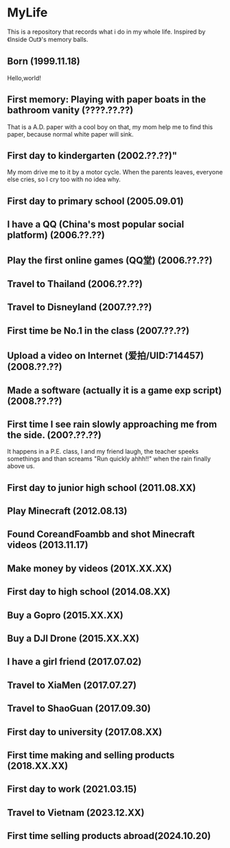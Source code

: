 # MyLife  
This is a repository that records what i do in my whole life. Inspired by 《Inside Out》's memory balls.  

## Born (1999.11.18)  
Hello,world!  
## First memory: Playing with paper boats in the bathroom vanity (????.??.??)  
That is a A.D. paper with a cool boy on that, my mom help me to find this paper, because normal white paper will sink.  
## First day to kindergarten (2002.??.??)"  
My mom drive me to it by a motor cycle. When the parents leaves, everyone else cries, so I cry too with no idea why.
## First day to primary school (2005.09.01)
## I have a QQ (China's most popular social platform) (2006.??.??)
## Play the first online games (QQ堂) (2006.??.??)
## Travel to Thailand (2006.??.??)
## Travel to Disneyland (2007.??.??)
## First time be No.1 in the class (2007.??.??)
## Upload a video on Internet (爱拍/UID:714457) (2008.??.??)
## Made a software (actually it is a game exp script) (2008.??.??)
## First time I see rain slowly approaching me from the side. (200?.??.??)
It happens in a P.E. class, I and my friend laugh, the teacher speeks somethings and than screams "Run quickly ahhh!!" when the rain finally above us.
## First day to junior high school (2011.08.XX)
## Play Minecraft (2012.08.13)
## Found CoreandFoambb and shot Minecraft videos (2013.11.17)
## Make money by videos (201X.XX.XX)
## First day to high school (2014.08.XX)
## Buy a Gopro (2015.XX.XX)
## Buy a DJI Drone (2015.XX.XX)
## I have a girl friend (2017.07.02)
## Travel to XiaMen (2017.07.27)
## Travel to ShaoGuan (2017.09.30)
## First day to university (2017.08.XX)
## First time making and selling products (2018.XX.XX)
## First day to work (2021.03.15)
## Travel to Vietnam (2023.12.XX)
## First time selling products abroad(2024.10.20)
